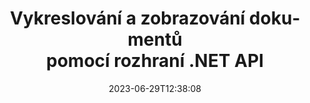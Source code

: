---
############################# Static ##########################
layout: "landing"
date: 2023-06-29T12:38:08
draft: false

lang: cs
product: "Viewer"
product_tag: "viewer"
platform: ".NET"
platform_tag: "net"

############################# Drop-down ############################
supported_platforms:
  items:
    # supported_platforms loop
    - title: ".NET"
      tag: "net"
    # supported_platforms loop
    - title: "Java"
      tag: "java"
    # supported_platforms loop
    - title: "Node.js"
      tag: "nodejs-java" 

############################# Head ############################
head_title: ".NET API prohlížeče dokumentů, render PDF Word Excel Obrázek HTML Diagram"
head_description: "C# ASP.NET prohlížeč souborů a vykreslovací API. Přidejte prohlížeč PDF, prohlížeč Word, prohlížeč Excel, prohlížeč obrázků, prohlížeč HTML a funkce prohlížeče e-mailů v aplikacích .NET."

############################# Header ##########################
title: "Vykreslování a zobrazování dokumentů<br>pomocí rozhraní .NET API"
description: "Výkonné rozhraní Viewer API pro vykreslování více než 180 formátů dokumentů do PDF, HTML a obrázků s všestrannými možnostmi konfigurace."
words:
  for: "for"

actions:
  main: "NuGet ke stažení zdarma"
  main_link: "https://www.nuget.org/packages/GroupDocs.Viewer"
  alt: "Licencování"
  alt_link: "https://purchase.groupdocs.com/pricing/viewer/net"
  title: "Jste připraveni začít?"
  description: "Vyzkoušejte funkce GroupDocs.Viewer zdarma nebo si vyžádejte licenci"

release:
  title: "Vydána verze {0}"
  notes: "Podívejte se, co je nového"
  downloads: "Stahování"
  link: "https://releases.groupdocs.com/viewer/net/release-notes/latest/"

code:
  title: "Vykreslování souborů PDF v C#"
  more: "Další příklady"
  more_link: "https://github.com/groupdocs-viewer/GroupDocs.Viewer-for-.NET"
  install: "dotnet add package GroupDocs.Viewer"
  content: |
    ```csharp {style=abap}   
    // Load the source PDF file
    using (var viewer = new Viewer("resume.pdf"))
    {
        // Set output HTML options, one file per page
        var viewOptions = 
          HtmlViewOptions.ForEmbeddedResources("page_{0}.html");
        
        // Render PDF to HTML with embedded resources
        viewer.View(viewOptions);
    }
    ```

############################# Overview ############################
overview:
  enable: true
  title: "GroupDocs.Viewer na první pohled"
  description: "API pro vykreslování, zobrazení, převod dokumentů, snímků, diagramů a mnoha dalších typů dokumentů v aplikacích .NET"
  features:
    # feature loop
    - title: "Prohlížejte dokumenty efektivně a spolehlivě"
      content: "S GroupDocs.Viewer API můžete efektivně vykreslovat dokumenty všech podporovaných formátů do HTML, JPEG, PNG a PDF s flexibilními a výkonnými možnostmi při zachování integrity obsahu a struktury dokumentu. GroupDocs.Viewer podporuje .NET Framework 4.6.2 a .NET 6.0, funguje na platformách Windows a Linux."

    # feature loop
    - title: "Jsou podporovány nejoblíbenější formáty souborů a dokumentů"
      content: "Podporujeme vykreslování více než 180 nejoblíbenějších formátů souborů a dokumentů, které zahrnují Word, Excel, PDF, PowerPoint, rodinu formátů OpenDocument, archivy, rastrové a vektorové obrázky, e-knihy, programovací jazyky a značky a mnoho dalších typů souborů, včetně šifrovaných soubory s ochranou heslem."

    # feature loop
    - title: "Přizpůsobitelný výstup"
      content: "GroupDocs.Viewer umožňuje nejen vykreslovat dokument, ale také řídit, jak přesně, které části dokumentu by měly být vykresleny nebo nyní, jak by měly být vykresleny, a aplikovat různé transformace na vykreslený výstup."

    # feature loop
    - title: "Uživatelské rozhraní pro ASP.NET Core"
      content: "Poskytujeme balíček uživatelského rozhraní s otevřeným zdrojovým kódem pro ASP.NET Core, který lze do vašeho projektu přidat během několika minut. Balíček Viewer.UI obsahuje webové uživatelské rozhraní založené na Angular a poskytuje sadu užitečných rozhraní API a poskytovatelů úložiště dat."

############################# Platforms ############################
platforms:
  enable: true
  title: "Nezávislost na platformě"
  description: "GroupDocs.Viewer for .NET podporuje následující operační systémy, rámce a správce balíčků"
  items:
    # platform loop
    - title: "Amazon"
      image: "amazon"
    # platform loop
    - title: "Docker"
      image: "docker"
    # platform loop
    - title: "Azure"
      image: "azure"
    # platform loop
    - title: "VS Code"
      image: "vs_code"
    # platform loop
    - title: "ReSharper"
      image: "resharper"
    # platform loop
    - title: "macOS"
      image: "finder"
    # platform loop
    - title: "Linux"
      image: "linux"
    # platform loop
    - title: "NuGet"
      image: "nuget"

############################# File formats ############################
formats:
  enable: true
  title: "Podporované formáty souborů"
  description: |
    GroupDocs.Viewer for .NET podporuje operace s následujícími [formáty souborů](https://docs.groupdocs.com/viewer/net/supported-document-formats/).
  groups:
    # group loop
    - color: "green"
      content: |
        ### Microsoft Office, OpenDocument a textové formáty
        * **Word:** DOC, DOCX, DOCM, DOT, DOTX, DOTM, RTF, TXT
        * **Excel:** XLS, XLSX, XLSM, XLSB, XLTM, XLT, XLTM, XLTX
        * **PowerPoint:** PPT, PPTX, PPS, PPSX, PPSM, POT, POTM, POTX, PPTM        
        * **Project:** MPP, MPT, MPX
        * **Outlook:** MSG, EML, EMLX, PST, OST
        * **OneNote:** ONE
        * **OpenDocument:** ODT, OTT, ODS, ODP, OTP, OTS, ODG
        * **Fixed Page Layout:** PDF, TEX, XPS, OXPS
        * **e-Books:** EPUB, MOBI, DjVu
        * **Delimiter-Separated Values:** CSV, TSV
    # group loop
    - color: "blue"
      content: |
        ### Obrázky, grafika a diagramy
        * **Rastrové obrázky:** BMP, GIF, JPG, PNG, TIFF, WebP, DNG, DIB, Jpeg2000 family
        * **Windows Icon:** ICO
        * **Scalable Vector Graphics:** SVG, CDR, CMX, IGS, SVGZ        
        * **Adobe Photoshop:** PSD, PSB        
        * **Stereo Lithography (3D Printing):** STL        
        * **Medical Imaging:** DICOM
        * **Plotter Documents:** PLT, HPG
        * **Autodesk Design Web Formats:** DWF, DWG
        * **AutoCAD Drawing:** DWT, IFC, STL, CF2        
      # group loop
    - color: "red"
      content: |
        ### jiný        
        * **Web:** HTML, MHT, MHTML, XML
        * **Metafile:** WMF, EMF, CGM, EMZ, WMZ
        * **Visio:** VSD, VDX, VSS, VSSX, VSX, VST, VSTX, VTX, VSDX, VDW, VSTM, VSSM, VSDM
        * **Project:** MPP, MPT, MPX
        * **PostScript:** PS, EPS
        * **Archiv:** ZIP, TAR, BZ2, GZ, RAR, RAR5
        * **jiný:** VCF, VCARD, NUMBERS, NSF, OBJ
        * **C/C++/C# Files:** C, CC, C# , CPP, CXX, CS, H, HH, M, MM
        * **Java/JavaScript Files:** JAVA, JS, JSON, PROPERTIES

############################# Features ############################
features:
  enable: true
  title: "Funkce GroupDocs.Viewer"
  description: "Bezproblémově vykreslujte, zobrazujte a převádějte PDF a dokumenty Office"

  items:
    # feature loop
    - icon: "viewhtml"
      title: "Prohlížení dokumentů v HTML"
      content: "Převeďte dokument jakéhokoli typu do HTML dokumentu pomocí CSS a SVG, který lze zobrazit v jakémkoli moderním webovém prohlížeči."

    # feature loop
    - icon: "rasterize"
      title: "Rastrovat dokumenty"
      content: "Rasterizujte jakýkoli podporovaný formát dokumentu na rastrový obrázek s nastavitelným formátem obrázku a kvalitou komprese."

    # feature loop
    - icon: "sourcecode"
      title: "Vykreslování a zvýraznění programovacích kódů"
      content: "Podpora všech oblíbených programovacích, skriptovacích a značkovacích jazyků se schopností analyzovat a zvýraznit jejich syntaxi."

    # feature loop
    - icon: "convertpdf"
      title: "Převést do PDF"
      content: "Dokument libovolného podporovaného formátu lze snadno převést a uložit do PDF s nastavitelnými možnostmi."

    # feature loop
    - icon: "transform"
      title: "Použít transformace"
      content: "Výstupní dokument lze během vykreslování transformovat - stránky lze otáčet a/nebo přeskupovat a na jejich horní stranu lze umístit textový vodoznak."

    # feature loop
    - icon: "adjustment"
      title: "Úprava výstupu HTML"
      content: "Výstupní HTML dokumenty, generované GroupDocs.Viewerem, lze velmi jemně vyladit: je možné ukládat do streamu nebo souboru, s externími nebo vloženými zdroji, zpětnými voláními a tak dále."

    # feature loop
    - icon: "complex"
      title: "Podpora složitých struktur dokumentů"
      content: "GroupDocs.Viewer podporuje nejen jednotlivé dokumenty, ale také soubory, které interně obsahují seznam nebo hierarchickou strukturu dokumentů, jako jsou e-mailové zprávy s přílohami, archivy ZIP s interními soubory ve složkách, vícestránkové obrázky TIFF a tak dále."

    # feature loop
    - icon: "optimization"
      title: "Možnosti optimalizace"
      content: "GroupDocs.Viewer obsahuje nastavitelný subsystém mezipaměti, který může zkrátit dobu načítání pomocí verzí dokumentů uložených v mezipaměti. Také sada různých možností pro různé formáty umožňuje vyloučit některé zbytečné části nebo aspekty dokumentů z vykreslování (fonty, skryté pracovní listy, přílohy e-mailů) pro optimalizaci celkového výkonu"

    # feature loop
    - icon: "passwordprotected"
      title: "Podpora dokumentů chráněných heslem"
      content: "GroupDocs.Viewer umožňuje otevřít zašifrované dokumenty různých typů: PDF, WordProcessing, Spreadsheet, Presentation a další, zadáním hesla v možnostech načítání."

############################# Code samples ############################
code_samples:
  enable: true
  title: "Ukázky kódu"
  description: "Některé případy použití typických operací GroupDocs.Viewer for .NET"
  items:
    # code sample loop
    - title: "Vykreslit DOCX do HTML"
      content: |
        Vlastnosti třídy [HtmlViewOptions](https://reference.groupdocs.com/viewer/net/groupdocs.viewer.options/htmlviewoptions/) vám umožňují řídit proces převodu, více o tom [zde](https://docs .groupdocs.com/viewer/net/rendering-to-html/). Můžete například vložit všechny externí zdroje do výstupního souboru HTML, minimalizovat výstupní soubor a optimalizovat jej pro tisk.
        {{< landing/code title="C#">}}
        ```csharp {style=abap}
        using GroupDocs.Viewer;
        using GroupDocs.Viewer.Options;
        
        // Instantiate viewer
        using (Viewer viewer = new Viewer("resume.docx"))
        {
            // Set output HTML options
            HtmlViewOptions options = HtmlViewOptions.ForEmbeddedResources();
            
            // Render DOCX to HTML with embedded resources
            viewer.View(options);
        }
        ```
        {{< /landing/code >}}
    # code sample loop
    - title: "Export PPTX do PDF"
      content: |
        Vytvořte instanci třídy [PdfViewOptions](https://reference.groupdocs.com/viewer/net/groupdocs.viewer.options/pdfviewoptions/) a předejte ji [Viewer.View](https://reference.groupdocs. com/viewer/net/groupdocs.viewer/viewer/view/#view) pro převod souboru PowerPoint PPTX do formátu PDF. Vlastnosti třídy PdfViewOptions vám umožňují řídit proces převodu. Můžete například chránit výstupní soubor PDF, změnit pořadí jeho stránek a určit kvalitu obrazů dokumentů. Podrobnosti naleznete v [následující sekci dokumentace](https://docs.groupdocs.com/viewer/net/rendering-to-pdf/).
        {{< landing/code title="C#">}}
        ```csharp {style=abap}   
        using GroupDocs.Viewer;
        using GroupDocs.Viewer.Options;
        
        using (var viewer = new Viewer("presentation.pptx"))
        {
            // Set output PDF options
            var viewOptions = new PdfViewOptions("presentation.pdf");
            
            // Export PPTX to PDF
            viewer.View(viewOptions);
        }
        ```
        {{< /landing/code >}}
############################# Reviews ############################
# reviews:
# enable: true
# title: "Recenze produktů GroupDocs"
# description: "Neberte nás za slovo. Podívejte se, co o našich API říkají ostatní vývojáři"

# items:
#   # review loop
#   - title: "GroupDocs.Viewer"
#     content: "Vynikající služby a skvělé produkty. Během procesu implementace GroupDocs.Viewer for .NET byli extrémně nápomocní a reagovali, nelze je dostatečně doporučit."
#     author: "Martin Lasarga"
#     company: "Product Manager at Axentria ECM by G.S.I."

#   # review loop
#   - title: "GroupDocs.Viewer"
#     content: "Po implementaci a použití GroupDocs.Viewer pro .NET v projektu to vypadá, že funguje velmi dobře. Testoval jsem se spoustou dokumentů a zatím dobrý. Všechno, co jsem na něj hodil, se pěkně vykresluje a vypadá stejně dobře, jako by to vypadalo v prohlížeči PDF nebo MS Word."
#     author: "Mats Oustad"
#     company: "Senior Consultant/Partner at Novanet AS"
---